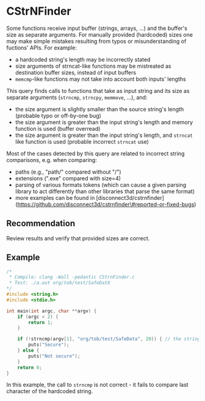 # CStrNFinder
Some functions receive input buffer (strings, arrays, ...) and the buffer's size as separate arguments. For manually provided (hardcoded) sizes one may make simple mistakes resulting from typos or misunderstanding of fuctions' APIs. For example:

* a hardcoded string's length may be incorrectly stated
* size arguments of strncat-like functions may be mistreated as destination buffer sizes, instead of input buffers
* `memcmp`-like functions may not take into account both inputs' lengths


This query finds calls to functions that take as input string and its size as separate arguments (`strncmp`, `strncpy`, `memmove`, ...), and:

* the size argument is slightly smaller than the source string's length (probable typo or off-by-one bug)
* the size argument is greater than the input string's length and memory function is used (buffer overread)
* the size argument is greater than the input string's length, and `strncat` like function is used (probable incorrect `strncat` use)


Most of the cases detected by this query are related to incorrect string comparisons, e.g. when comparing:



* paths (e.g., "path/" compared without "/")
* extensions (".exe" compared with size=4)
* parsing of various formats tokens (which can cause a given parsing library to act differently than other libraries that parse the same format)
* more examples can be found in \[disconnect3d/cstrnfinder\](https://github.com/disconnect3d/cstrnfinder\#reported-or-fixed-bugs)

## Recommendation
Review results and verify that provided sizes are correct.


## Example

```c
/*
 * Compile: clang -Wall -pedantic CStrnFinder.c
 * Test: ./a.out org/tob/test/SafeDatX
*/
#include <string.h>
#include <stdio.h>

int main(int argc, char **argv) {
    if (argc < 2) {
        return 1;
    }

    if (!strncmp(argv[1], "org/tob/test/SafeData", 20)) { // the string length is 21, not 20
        puts("Secure");
    } else {
        puts("Not secure");
    }
    return 0;
}

```
In this example, the call to `strncmp` is not correct - it fails to compare last character of the hardcoded string.

